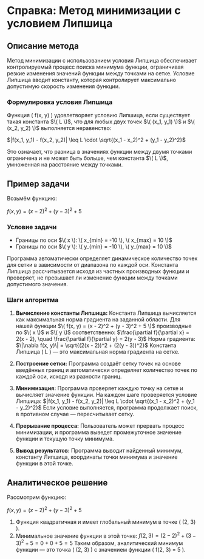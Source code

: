 # Справка: Метод минимизации с условием Липшица

## Описание метода

Метод минимизации с использованием условия Липшица обеспечивает контролируемый процесс поиска минимума функции, ограничивая резкие изменения значений функции между точками на сетке. Условие Липшица вводит константу, которая контролирует максимально допустимую скорость изменения функции.

### Формулировка условия Липшица

Функция \( f(x, y) \) удовлетворяет условию Липшица, если существует такая константа $\( L \)$, что для любых двух точек $\( (x_1, y_1) \)$ и $\( (x_2, y_2) \)$ выполняется неравенство:

$|f(x_1, y_1) - f(x_2, y_2)| \leq L \cdot \sqrt{(x_1 - x_2)^2 + (y_1 - y_2)^2}$

Это означает, что разница в значениях функции между двумя точками ограничена и не может быть больше, чем константа $\( L \)$, умноженная на расстояние между точками.

## Пример задачи

Возьмём функцию:

$f(x, y) = (x - 2)^2 + (y - 3)^2 + 5$

### Условие задачи

- Границы по оси $\( x \): \( x_{min} = -10 \), \( x_{max} = 10 \)$
- Границы по оси $\( y \): \( y_{min} = -10 \), \( y_{max} = 10 \)$

Программа автоматически определяет динамическое количество точек для сетки в зависимости от диапазона по каждой оси. Константа Липшица рассчитывается исходя из частных производных функции и проверяет, не превышает ли изменение функции между точками допустимого значения.

### Шаги алгоритма

1. **Вычисление константы Липшица:** 
   Константа Липшица вычисляется как максимальная норма градиента на заданной области. Для нашей функции $\( f(x, y) = (x - 2)^2 + (y - 3)^2 + 5 \)$ производные по $\( x \)$ и $\( y \)$ соответственно:
   $\frac{\partial f}{\partial x} = 2(x - 2), \quad \frac{\partial f}{\partial y} = 2(y - 3)$
   Норма градиента:
   $\|\nabla f(x, y)\| = \sqrt{(2(x - 2))^2 + (2(y - 3))^2}$
   Константа Липшица \( L \) — это максимальная норма градиента на сетке.

2. **Построение сетки:** 
   Программа создаёт сетку точек на основе введённых границ и автоматически определяет количество точек по каждой оси, исходя из разности границ.

3. **Минимизация:** 
   Программа проверяет каждую точку на сетке и вычисляет значение функции. На каждом шаге проверяется условие Липшица: 
   $|f(x_1, y_1) - f(x_2, y_2)| \leq L \cdot \sqrt{(x_1 - x_2)^2 + (y_1 - y_2)^2}$
   Если условие выполняется, программа продолжает поиск, в противном случае — пересчитывает сетку.

4. **Прерывание процесса:** 
   Пользователь может прервать процесс минимизации, и программа выведет промежуточное значение функции и текущую точку минимума.

5. **Вывод результатов:** 
   Программа выводит найденный минимум, константу Липшица, координаты точки минимума и значение функции в этой точке.

## Аналитическое решение

Рассмотрим функцию:

$f(x, y) = (x - 2)^2 + (y - 3)^2 + 5$

1. Функция квадратичная и имеет глобальный минимум в точке \( (2, 3) \).
2. Минимальное значение функции в этой точке:
   $f(2, 3) = (2 - 2)^2 + (3 - 3)^2 + 5 = 0 + 0 + 5 = 5$
   Таким образом, аналитический минимум функции — это точка \( (2, 3) \) с значением функции \( f(2, 3) = 5 \).
